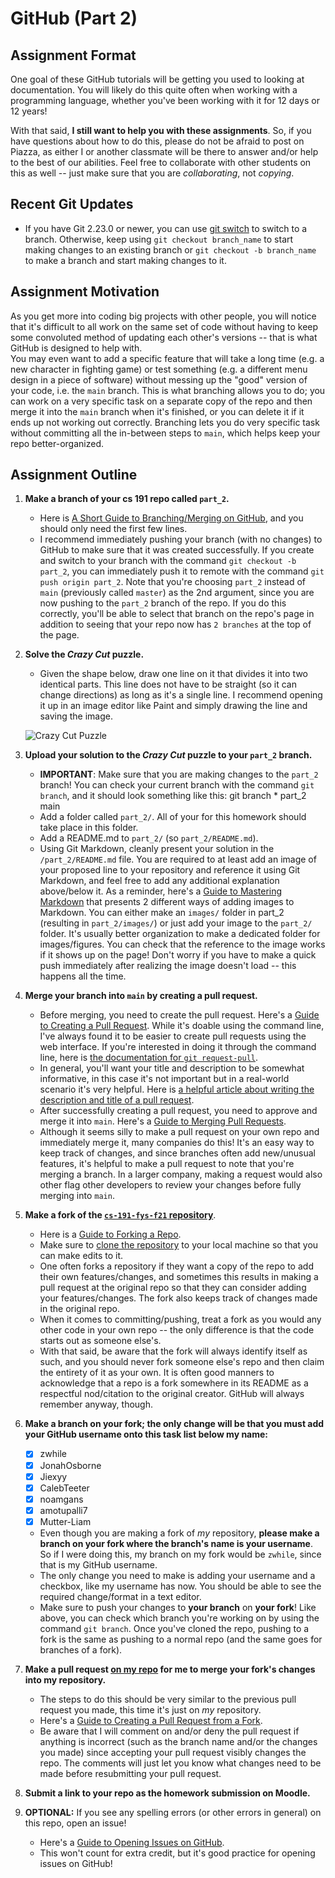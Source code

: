 # GitHub (Part 2)

## Assignment Format
One goal of these GitHub tutorials will be getting you used to looking at documentation.  You will likely do this quite often when working with a programming language, whether you've been working with it for 12 days or 12 years!  

With that said, **I still want to help you with these assignments**.  So, if you have questions about how to do this, please do not be afraid to post on Piazza, as either I or another classmate will be there to answer and/or help to the best of our abilities.  Feel free to collaborate with other students on this as well -- just make sure that you are *collaborating*, not *copying*.

## Recent Git Updates
  * If you have Git 2.23.0 or newer, you can use [git switch](https://salferrarello.com/git-switch/) to switch to a branch.  Otherwise, keep using `git checkout branch_name` to start making changes to an existing branch or `git checkout -b branch_name` to make a branch and start making changes to it.

## Assignment Motivation
  As you get more into coding big projects with other people, you will notice that it's difficult to all work on the same set of code without having to keep some convoluted method of updating each other's versions -- that is what GitHub is designed to help with.  
  You may even want to add a specific feature that will take a long time (e.g. a new character in fighting game) or test something (e.g. a different menu design in a piece of software) without messing up the "good" version of your code, i.e. the `main` branch.  This is what branching allows you to do; you can work on a very specific task on a separate copy of the repo and then merge it into the `main` branch when it's finished, or you can delete it if it ends up not working out correctly.  Branching lets you do very specific task without committing all the in-between steps to `main`, which helps keep your repo better-organized.

## Assignment Outline
1. **Make a branch of your cs 191 repo called `part_2`.**  
    * Here is [A Short Guide to Branching/Merging on GitHub](https://git-scm.com/book/en/v2/Git-Branching-Basic-Branching-and-Merging), and you should only need the first few lines.
    * I recommend immediately pushing your branch (with no changes) to GitHub to make sure that it was created successfully.  If you create and switch to your branch with the command `git checkout -b part_2`, you can immediately push it to remote with the command `git push origin part_2`.  Note that you're choosing `part_2` instead of `main` (previously called `master`) as the 2nd argument, since you are now pushing to the `part_2` branch of the repo.  If you do this correctly, you'll be able to select that branch on the repo's page in addition to seeing that your repo now has `2 branches` at the top of the page.

1. **Solve the *Crazy Cut* puzzle.**
    * Given the shape below, draw one line on it that divides it into two identical parts.  This line does not have to be straight (so it can change directions) as long as it's a single line.  I recommend opening it up in an image editor like Paint and simply drawing the line and saving the image.

    ![Crazy Cut Puzzle](images/crazy_cut_puzzle.png)

1. **Upload your solution to the *Crazy Cut* puzzle to your `part_2` branch.**  
    * **IMPORTANT**: Make sure that you are making changes to the `part_2` branch!  You can check your current branch with the command `git branch`, and it should look something like this:
          git branch
          * part_2
            main
    * Add a folder called `part_2/`.  All of your for this homework should take place in this folder.
    * Add a README.md to `part_2/` (so `part_2/README.md`).
    * Using Git Markdown, cleanly present your solution in the `/part_2/README.md` file.  You are required to at least add an image of your proposed line to your repository and reference it using Git Markdown, and feel free to add any additional explanation above/below it.  As a reminder, here's a [Guide to Mastering Markdown](https://guides.github.com/features/mastering-markdown/) that presents 2 different ways of adding images to Markdown.  You can either make an `images/` folder in part_2 (resulting in `part_2/images/`) or just add your image to the `part_2/` folder.  It's usually better organization to make a dedicated folder for images/figures.  You can check that the reference to the image works if it shows up on the page!  Don't worry if you have to make a quick push immediately after realizing the image doesn't load -- this happens all the time.  

1. **Merge your branch into `main` by creating a pull request.**
    * Before merging, you need to create the pull request.  Here's a [Guide to Creating a Pull Request](https://docs.github.com/en/free-pro-team@latest/github/collaborating-with-issues-and-pull-requests/creating-a-pull-request).  While it's doable using the command line, I've always found it to be easier to create pull requests using the web interface.  If you're interested in doing it through the command line, here is [the documentation for `git request-pull`](https://git-scm.com/docs/git-request-pull).
    * In general, you'll want your title and description to be somewhat informative, in this case it's not important but in a real-world scenario it's very helpful.  Here is [a helpful article about writing the description and title of a pull request](https://github.blog/2015-01-21-how-to-write-the-perfect-pull-request/).
    * After successfully creating a pull request, you need to approve and merge it into `main`.  Here's a [Guide to Merging Pull Requests](https://docs.github.com/en/free-pro-team@latest/github/collaborating-with-issues-and-pull-requests/merging-a-pull-request).
    * Although it seems silly to make a pull request on your own repo and immediately merge it, many companies do this!  It's an easy way to keep track of changes, and since branches often add new/unusual features, it's helpful to make a pull request to note that you're merging a branch.  In a larger company, making a request would also other flag other developers to review your changes before fully merging into `main`.

1. **Make a fork of the [`cs-191-fys-f21` repository](https://github.com/zwhile/cs-191-fys-f21)**.
    * Here is a [Guide to Forking a Repo](https://docs.github.com/en/free-pro-team@latest/github/getting-started-with-github/fork-a-repo).
    * Make sure to [clone the repository](https://git-scm.com/book/en/v2/Git-Basics-Getting-a-Git-Repository) to your local machine so that you can make edits to it.
    * One often forks a repository if they want a copy of the repo to add their own features/changes, and sometimes this results in making a pull request at the original repo so that they can consider adding your features/changes.  The fork also keeps track of changes made in the original repo.
    * When it comes to committing/pushing, treat a fork as you would any other code in your own repo -- the only difference is that the code starts out as someone else's.  
    * With that said, be aware that the fork will always identify itself as such, and you should never fork someone else's repo and then claim the entirety of it as your own.  It is often good manners to acknowledge that a repo is a fork somewhere in its README as a respectful nod/citation to the original creator.  GitHub will always remember anyway, though.

1. **Make a branch on your fork; the only change will be that you must add your GitHub username onto this task list below my name:**
    - [X] zwhile
    - [X] JonahOsborne
    - [X] Jiexyy
    - [X] CalebTeeter
    - [X] noamgans
    - [X] amotupalli7
    - [X] Mutter-Liam
    * Even though you are making a fork of *my* repository, **please make a branch on your fork where the branch's name is your username**.  So if I were doing this, my branch on my fork would be `zwhile`, since that is my GitHub username.
    * The only change you need to make is adding your username and a checkbox, like my username has now.  You should be able to see the required change/format in a text editor.
    * Make sure to push your changes to **your branch** on **your fork**!  Like above, you can check which branch you're working on by using the command `git branch`.  Once you've cloned the repo, pushing to a fork is the same as pushing to a normal repo (and the same goes for branches of a fork).

1. **Make a pull request <u>on my repo</u> for me to merge your fork's changes into my repository.**
    * The steps to do this should be very similar to the previous pull request you made, this time it's just on *my* repository.
    * Here's a [Guide to Creating a Pull Request from a Fork](https://docs.github.com/en/free-pro-team@latest/github/collaborating-with-issues-and-pull-requests/creating-a-pull-request-from-a-fork).
    * Be aware that I will comment on and/or deny the pull request if anything is incorrect (such as the branch name and/or the changes you made) since accepting your pull request visibly changes the repo.  The comments will just let you know what changes need to be made before resubmitting your pull request.

1. **Submit a link to your repo as the homework submission on Moodle.**
 
1. **OPTIONAL:** If you see any spelling errors (or other errors in general) on this repo, open an issue!
    * Here's a [Guide to Opening Issues on GitHub](https://docs.github.com/en/free-pro-team@latest/github/managing-your-work-on-github/creating-an-issue).
    * This won't count for extra credit, but it's good practice for opening issues on GitHub!
